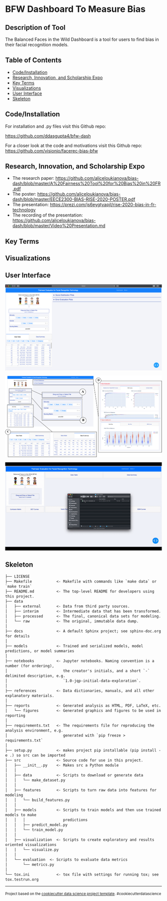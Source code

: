 BFW Dashboard To Measure Bias
===============================


Description of Tool
--------
The Balanced Faces in the Wild Dashboard is a tool for users to find bias in their facial recognition models.




Table of Contents
--------------------
- [Code/Installation](#code/installation)
- [Research, Innovation, and Scholarship Expo](#RISE)
- [Key Terms](#keyterms)
- [Visualizations](#visualizations)
- [User Interface](#userinterface)
- [Skeleton](#skeleton)    

Code/Installation
------------
For installation and .py files visit this Github repo:

https://github.com/ddasgupta4/bfw-dash

For a closer look at the code and motivations visit this Github repo:
https://github.com/visionjo/facerec-bias-bfw

Research, Innovation, and Scholarship Expo
-------
- The research paper: https://github.com/aliceloukianova/bias-dash/blob/master/A%20Fairness%20Tool%20for%20Bias%20in%20FR.pdf
- The poster: https://github.com/aliceloukianova/bias-dash/blob/master/EECE2300-BIAS-RISE-2020-POSTER.pdf
- The presentation: https://prezi.com/js6eygtyapjl/rise-2020-bias-in-fr-technology
- The recording of the presentation: https://github.com/aliceloukianova/bias-dash/blob/master/Video%20Presentation.md

Key Terms
-------

Visualizations
------------

User Interface
------------
![/Dashboard](Dashboard/UI_Dash.png)

![Dashboard](Dashboard/UI_Dash_2.png)

![Dashboard Video](Dashboard/UI_DASH_VID.gif)

Skeleton
------------

    ├── LICENSE
    ├── Makefile           <- Makefile with commands like `make data` or `make train`
    ├── README.md          <- The top-level README for developers using this project.
    ├── data
    │   ├── external       <- Data from third party sources.
    │   ├── interim        <- Intermediate data that has been transformed.
    │   ├── processed      <- The final, canonical data sets for modeling.
    │   └── raw            <- The original, immutable data dump.
    │
    ├── docs               <- A default Sphinx project; see sphinx-doc.org for details
    │
    ├── models             <- Trained and serialized models, model predictions, or model summaries
    │
    ├── notebooks          <- Jupyter notebooks. Naming convention is a number (for ordering),
    │                         the creator's initials, and a short `-` delimited description, e.g.
    │                         `1.0-jqp-initial-data-exploration`.
    │
    ├── references         <- Data dictionaries, manuals, and all other explanatory materials.
    │
    ├── reports            <- Generated analysis as HTML, PDF, LaTeX, etc.
    │   └── figures        <- Generated graphics and figures to be used in reporting
    │
    ├── requirements.txt   <- The requirements file for reproducing the analysis environment, e.g.
    │                         generated with `pip freeze > requirements.txt`
    │
    ├── setup.py           <- makes project pip installable (pip install -e .) so src can be imported
    ├── src                <- Source code for use in this project.
    │   ├── __init__.py    <- Makes src a Python module
    │   │
    │   ├── data           <- Scripts to download or generate data
    │   │   └── make_dataset.py
    │   │
    │   ├── features       <- Scripts to turn raw data into features for modeling
    │   │   └── build_features.py
    │   │
    │   ├── models         <- Scripts to train models and then use trained models to make
    │   │   │                 predictions
    │   │   ├── predict_model.py
    │   │   └── train_model.py
    │   │
    │   ├── visualization  <- Scripts to create exploratory and results oriented visualizations
    │   |   └── visualize.py
    │   │
    │   └── evaluation  <- Scripts to evaluate data metrics
    │       └── metrics.py
    │
    └── tox.ini            <- tox file with settings for running tox; see tox.testrun.org


--------

<p><small>Project based on the <a target="_blank" href="https://drivendata.github.io/cookiecutter-data-science/">cookiecutter data science project template</a>. #cookiecutterdatascience</small></p>

